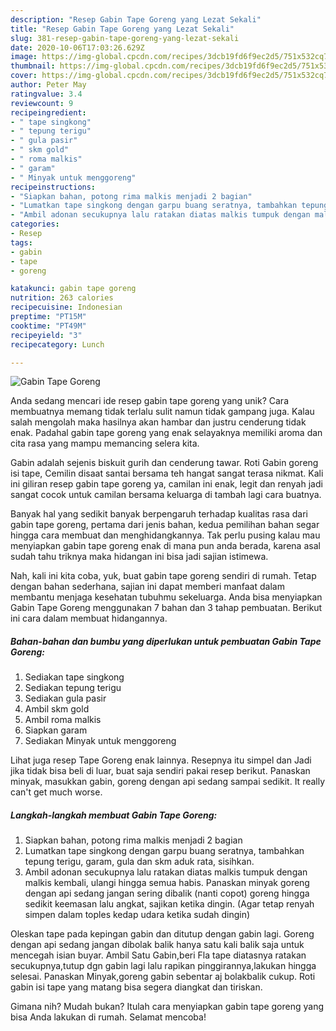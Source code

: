 ```yaml
---
description: "Resep Gabin Tape Goreng yang Lezat Sekali"
title: "Resep Gabin Tape Goreng yang Lezat Sekali"
slug: 381-resep-gabin-tape-goreng-yang-lezat-sekali
date: 2020-10-06T17:03:26.629Z
image: https://img-global.cpcdn.com/recipes/3dcb19fd6f9ec2d5/751x532cq70/gabin-tape-goreng-foto-resep-utama.jpg
thumbnail: https://img-global.cpcdn.com/recipes/3dcb19fd6f9ec2d5/751x532cq70/gabin-tape-goreng-foto-resep-utama.jpg
cover: https://img-global.cpcdn.com/recipes/3dcb19fd6f9ec2d5/751x532cq70/gabin-tape-goreng-foto-resep-utama.jpg
author: Peter May
ratingvalue: 3.4
reviewcount: 9
recipeingredient:
- " tape singkong"
- " tepung terigu"
- " gula pasir"
- " skm gold"
- " roma malkis"
- " garam"
- " Minyak untuk menggoreng"
recipeinstructions:
- "Siapkan bahan, potong rima malkis menjadi 2 bagian"
- "Lumatkan tape singkong dengan garpu buang seratnya, tambahkan tepung terigu, garam, gula dan skm aduk rata, sisihkan."
- "Ambil adonan secukupnya lalu ratakan diatas malkis tumpuk dengan malkis kembali, ulangi hingga semua habis. Panaskan minyak goreng dengan api sedang jangan sering dibalik (nanti copot) goreng hingga sedikit keemasan lalu angkat, sajikan ketika dingin. (Agar tetap renyah simpen dalam toples kedap udara ketika sudah dingin)"
categories:
- Resep
tags:
- gabin
- tape
- goreng

katakunci: gabin tape goreng 
nutrition: 263 calories
recipecuisine: Indonesian
preptime: "PT15M"
cooktime: "PT49M"
recipeyield: "3"
recipecategory: Lunch

---
```



![Gabin Tape Goreng](https://img-global.cpcdn.com/recipes/3dcb19fd6f9ec2d5/751x532cq70/gabin-tape-goreng-foto-resep-utama.jpg)

Anda sedang mencari ide resep gabin tape goreng yang unik? Cara membuatnya memang tidak terlalu sulit namun tidak gampang juga. Kalau salah mengolah maka hasilnya akan hambar dan justru cenderung tidak enak. Padahal gabin tape goreng yang enak selayaknya memiliki aroma dan cita rasa yang mampu memancing selera kita.

Gabin adalah sejenis biskuit gurih dan cenderung tawar. Roti Gabin goreng isi tape, Cemilin disaat santai bersama teh hangat sangat terasa nikmat. Kali ini giliran resep gabin tape goreng ya, camilan ini enak, legit dan renyah jadi sangat cocok untuk camilan bersama keluarga di tambah lagi cara buatnya.

Banyak hal yang sedikit banyak berpengaruh terhadap kualitas rasa dari gabin tape goreng, pertama dari jenis bahan, kedua pemilihan bahan segar hingga cara membuat dan menghidangkannya. Tak perlu pusing kalau mau menyiapkan gabin tape goreng enak di mana pun anda berada, karena asal sudah tahu triknya maka hidangan ini bisa jadi sajian istimewa.


Nah, kali ini kita coba, yuk, buat gabin tape goreng sendiri di rumah. Tetap dengan bahan sederhana, sajian ini dapat memberi manfaat dalam membantu menjaga kesehatan tubuhmu sekeluarga. Anda bisa menyiapkan Gabin Tape Goreng menggunakan 7 bahan dan 3 tahap pembuatan. Berikut ini cara dalam membuat hidangannya.

<!--inarticleads1-->

##### Bahan-bahan dan bumbu yang diperlukan untuk pembuatan Gabin Tape Goreng:

1. Sediakan  tape singkong
1. Sediakan  tepung terigu
1. Sediakan  gula pasir
1. Ambil  skm gold
1. Ambil  roma malkis
1. Siapkan  garam
1. Sediakan  Minyak untuk menggoreng


Lihat juga resep Tape Goreng enak lainnya. Resepnya itu simpel dan Jadi jika tidak bisa beli di luar, buat saja sendiri pakai resep berikut. Panaskan minyak, masukkan gabin, goreng dengan api sedang sampai sedikit. It really can&#39;t get much worse. 

<!--inarticleads2-->

##### Langkah-langkah membuat Gabin Tape Goreng:

1. Siapkan bahan, potong rima malkis menjadi 2 bagian
1. Lumatkan tape singkong dengan garpu buang seratnya, tambahkan tepung terigu, garam, gula dan skm aduk rata, sisihkan.
1. Ambil adonan secukupnya lalu ratakan diatas malkis tumpuk dengan malkis kembali, ulangi hingga semua habis. Panaskan minyak goreng dengan api sedang jangan sering dibalik (nanti copot) goreng hingga sedikit keemasan lalu angkat, sajikan ketika dingin. (Agar tetap renyah simpen dalam toples kedap udara ketika sudah dingin)


Oleskan tape pada kepingan gabin dan ditutup dengan gabin lagi. Goreng dengan api sedang jangan dibolak balik hanya satu kali balik saja untuk mencegah isian buyar. Ambil Satu Gabin,beri Fla tape diatasnya ratakan secukupnya,tutup dgn gabin lagi lalu rapikan pinggirannya,lakukan hingga selesai. Panaskan Minyak,goreng gabin sebentar aj bolakbalik cukup. Roti gabin isi tape yang matang bisa segera diangkat dan tiriskan. 

Gimana nih? Mudah bukan? Itulah cara menyiapkan gabin tape goreng yang bisa Anda lakukan di rumah. Selamat mencoba!
